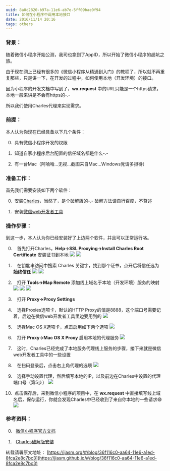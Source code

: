 ```yaml
---
uuid: 8a0c2820-b97a-11e6-ab7e-5ff09bae0f94
title: 如何在小程序中调用本地接口
date: 2016/11/14 20:16
tags: others
---
```

 
### 背景：

随着微信小程序开始公测，我司也拿到了AppID，所以开始了微信小程序的趟坑之旅。

由于现在网上已经有很多的《微信小程序从精通到入门》的教程了，所以就不再重复那些，只是讲一下，在开发的过程中，如何使用本地（开发环境）的接口。
<!-- more -->

因为小程序的开发文档中写到了，**wx.request** 中的URL只能是一个https请求，本地一般来讲是不会有https的-.-

所以我们使用Charles代理来实现需求。

### 前提：

本人认为你现在已经具备以下几个条件：

0.  具有微信小程序开发的权限

1.  知道自家小程序后台配置的信任域名都是什么-.-

2.  有一台Mac（阿哈哈...无视...截图来自Mac...Windows党请多担待）

### 准备工作：

首先我们需要安装如下两个软件：

0.  安装[Charles](https://www.baidu.com/s?wd=charles%E7%A0%B4%E8%A7%A3%E7%89%88)，当然了，是个破解版的-.- 破解方法请自行百度，不赘述

1.  安装[微信web开发者工具](https://mp.weixin.qq.com/wiki/10/e5f772f4521da17fa0d7304f68b97d7e.html#.E4.B8.8B.E8.BD.BD.E5.9C.B0.E5.9D.80)

### 操作步骤：

到这一步，本人认为你已经安装好了上边两个软件，并且可以正常运行咯。

0.    首先打开Charles，**Help->SSL Proxying->Install Charles Root Certificate** 安装证书到本地
![](/images/how-to-use-local-request-on-wx/screen-shot-1.png)
![](/images/how-to-use-local-request-on-wx/screen-shot-2.png)

1.    在钥匙串访问中搜索 Charles 关键字，找到那个证书，点开后将信任选为 **始终信任**
![](/images/how-to-use-local-request-on-wx/screen-shot-3.png)
![](/images/how-to-use-local-request-on-wx/screen-shot-4.png)

2.    打开 **Tools->Map Remote** 添加线上域名于本地（开发环境）服务的映射
![](/images/how-to-use-local-request-on-wx/screen-shot-5.png)
![](/images/how-to-use-local-request-on-wx/screen-shot-6.png)
![](/images/how-to-use-local-request-on-wx/screen-shot-7.png)

3.    打开 **Proxy->Proxy Settings**

4.    选择Proxies选项卡，默认的HTTP Proxy的值是8888，这个端口号需要记着，后边在微信web开发者工具里边要用到的
![](/images/how-to-use-local-request-on-wx/screen-shot-8.png)

5.    选择Mac OS X选项卡，点击启用如下两个选项
![](/images/how-to-use-local-request-on-wx/screen-shot-9.png)

6.    打开 **Proxy->Mac OS X Proxy** 启用本地的代理服务
![](/images/how-to-use-local-request-on-wx/screen-shot-10.png)

7.    这时，Charles已经完成了本地服务代理线上服务的步骤，接下来就是微信web开发者工具中的一些设置

8.    在扫码登录后，点击右上角代理的选项
![](/images/how-to-use-local-request-on-wx/screen-shot-11.png)

9.    选择手动设置代理，然后填写本地的IP，以及前边在Charles中设置的代理端口号（第5步）
![](/images/how-to-use-local-request-on-wx/screen-shot-12.png)

10.  点击保存后，来到微信小程序的项目中，在 **wx.request** 中直接填写线上域名后，保存运行，你就会发现Charles中已经收到了来自你本地的一些请求😄
![](/images/how-to-use-local-request-on-wx/screen-shot-13.png)

### 参考资料：

0.   [微信小程序官方文档](https://mp.weixin.qq.com/debug/wxadoc/dev/?t=20161107)

1.   [Charles破解版安装](http://www.waitsun.com/charles-3-11-2.html)

转载请署原文地址： [https://jiasm.org/#/blog/36f116c0-aa64-11e6-a1ed-8fca2e8c7bc3](https://jiasm.github.io/#/blog/36f116c0-aa64-11e6-a1ed-8fca2e8c7bc3)
